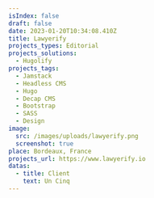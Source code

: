 ```yaml
---
isIndex: false
draft: false
date: 2023-01-20T10:34:08.410Z
title: Lawyerify
projects_types: Editorial
projects_solutions:
  - Hugolify
projects_tags:
  - Jamstack
  - Headless CMS
  - Hugo
  - Decap CMS
  - Bootstrap
  - SASS
  - Design
image:
  src: /images/uploads/lawyerify.png
  screenshot: true
place: Bordeaux, France
projects_url: https://www.lawyerify.io
datas:
  - title: Client
    text: Un Cinq
---
```

